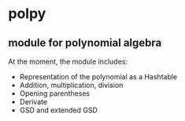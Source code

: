 # polpy
## module for polynomial algebra
At the moment, the module includes:
- Representation of the polynomial as a Hashtable 
- Addition, multiplication, division
- Opening parentheses
- Derivate
- GSD and extended GSD
